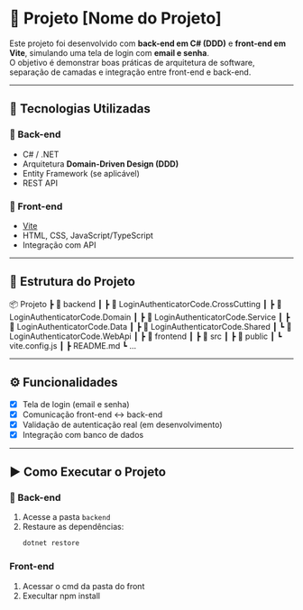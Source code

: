 # 📌 Projeto [Nome do Projeto]

Este projeto foi desenvolvido com **back-end em C# (DDD)** e **front-end em Vite**, simulando uma tela de login com **email e senha**.  
O objetivo é demonstrar boas práticas de arquitetura de software, separação de camadas e integração entre front-end e back-end.

---

## 🚀 Tecnologias Utilizadas

### 🔹 Back-end
- C# / .NET
- Arquitetura **Domain-Driven Design (DDD)**
- Entity Framework (se aplicável)
- REST API

### 🔹 Front-end
- [Vite](https://vitejs.dev/)
- HTML, CSS, JavaScript/TypeScript
- Integração com API

---

## 📂 Estrutura do Projeto

📦 Projeto
┣ 📂 backend
┃ ┣ 📂 LoginAuthenticatorCode.CrossCutting
┃ ┣ 📂 LoginAuthenticatorCode.Domain
┃ ┣ 📂 LoginAuthenticatorCode.Service
┃ ┣ 📂 LoginAuthenticatorCode.Data
┃ ┣ 📂 LoginAuthenticatorCode.Shared
┃ ┗ 📂 LoginAuthenticatorCode.WebApi
┃
┣ 📂 frontend
┃ ┣ 📂 src
┃ ┣ 📂 public
┃ ┗ vite.config.js
┃
┣ README.md
┗ ...


---

## ⚙️ Funcionalidades

- [x] Tela de login (email e senha)  
- [x] Comunicação front-end ↔ back-end  
- [x] Validação de autenticação real (em desenvolvimento)  
- [x] Integração com banco de dados  

---

## ▶️ Como Executar o Projeto

### 🔹 Back-end
1. Acesse a pasta `backend`
2. Restaure as dependências:
   ```bash
   dotnet restore

### Front-end
1. Acessar o cmd da pasta do front
2. Execultar npm install


